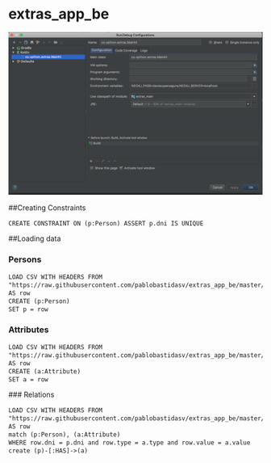 # extras_app_be

![alt text](readme/intellijIdea_RunnerConfig.png "Intellij idea configuration")

##Creating Constraints
```Cypher
CREATE CONSTRAINT ON (p:Person) ASSERT p.dni IS UNIQUE
```

##Loading data

### Persons

```Cypher
LOAD CSV WITH HEADERS FROM 
"https://raw.githubusercontent.com/pablobastidasv/extras_app_be/master/data/persons.csv"
AS row
CREATE (p:Person)
SET p = row
```

### Attributes

```Cypher
LOAD CSV WITH HEADERS FROM 
"https://raw.githubusercontent.com/pablobastidasv/extras_app_be/master/data/attributes.csv" 
AS row
CREATE (a:Attribute)
SET a = row
```

### Relations

```Cypher
LOAD CSV WITH HEADERS FROM 
"https://raw.githubusercontent.com/pablobastidasv/extras_app_be/master/data/dni_type_value.csv" 
AS row
match (p:Person), (a:Attribute)
WHERE row.dni = p.dni and row.type = a.type and row.value = a.value
create (p)-[:HAS]->(a)
```

